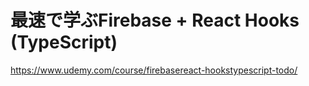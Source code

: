 # 最速で学ぶFirebase + React Hooks (TypeScript)

https://www.udemy.com/course/firebasereact-hookstypescript-todo/
